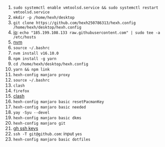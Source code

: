 1. `sudo systemctl enable vmtoolsd.service && sudo systemctl restart vmtoolsd.service`
2. `mkdir -p /home/hexh/desktop`
3. `git clone https://github.com/hexh250786313/hexh.config /home/hexh/desktop/hexh.config`
4. [ip](https://myip.ms/): `echo "185.199.108.133 raw.githubusercontent.com" | sudo tee -a /etc/hosts`
5. [nvm](https://github.com/nvm-sh/nvm#installing-and-updating)
6. `source ~/.bashrc`
7. `nvm install v16.10.0`
8. `npm install -g yarn`
9. `cd /home/hexh/desktop/hexh.config`
10. `yarn && npm link`
11. `hexh-config manjaro proxy`
13. `source ~/.bashrc`
14. `clash`
15. `firefox`
16. [clash](https://clash.razord.top/)
17. `hexh-config manjaro basic resetPacmanKey`
18. `hexh-config manjaro basic needed`
19. `yay -Syu --devel`
20. `hexh-config manjaro basic dkms`
21. `hexh-config manjaro git`
22. [gh ssh keys](https://github.com/settings/keys)
23. `ssh -T git@github.com`: input `yes`
24. `hexh-config manjaro basic dotfiles`

